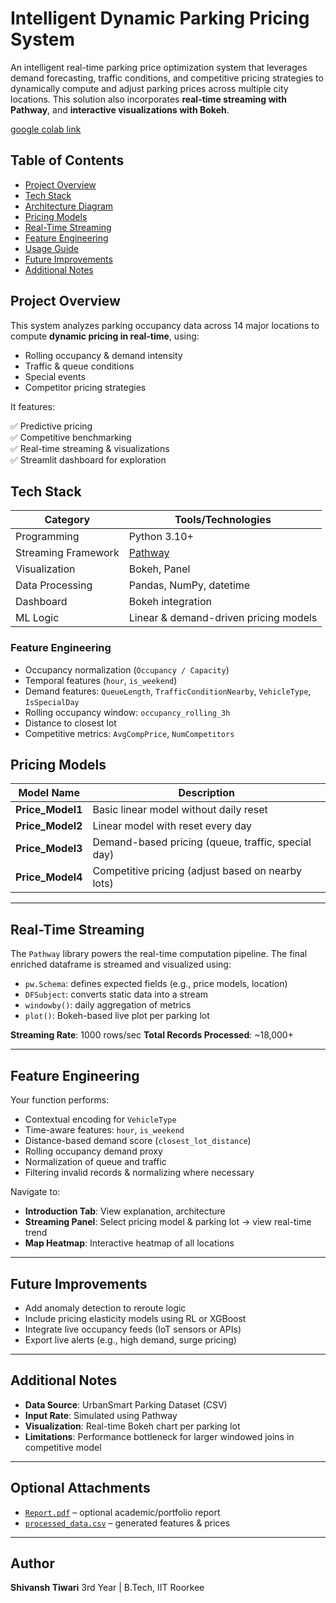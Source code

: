 # Intelligent Dynamic Parking Pricing System

An intelligent real-time parking price optimization system that leverages demand forecasting, traffic conditions, and competitive pricing strategies to dynamically compute and adjust parking prices across multiple city locations. This solution also incorporates **real-time streaming with Pathway**, and **interactive visualizations with Bokeh**.

[google colab link](https://colab.research.google.com/drive/1yAkyLRopPcFwsEINEiMdpsxryHJIm5tW?authuser=1)

## Table of Contents

- [ Project Overview](#-project-overview)
- [ Tech Stack](#-tech-stack)
- [ Architecture Diagram](#️-architecture-diagram)
- [ Pricing Models](#-pricing-models)
- [ Real-Time Streaming](#-real-time-streaming)
- [ Feature Engineering](#-feature-engineering)
- [ Usage Guide](#-usage-guide)
- [ Future Improvements](#-future-improvements)
- [ Additional Notes](#-additional-notes)


## Project Overview

This system analyzes parking occupancy data across 14 major locations to compute **dynamic pricing in real-time**, using:

- Rolling occupancy & demand intensity
- Traffic & queue conditions
- Special events
- Competitor pricing strategies

It features:

✅ Predictive pricing  
✅ Competitive benchmarking  
✅ Real-time streaming & visualizations  
✅ Streamlit dashboard for exploration


## Tech Stack

| Category            | Tools/Technologies                                  |
|---------------------|-----------------------------------------------------|
| Programming         | Python 3.10+                                        |
| Streaming Framework | [Pathway](https://pathway.com/)                     |
| Visualization       | Bokeh, Panel                                        |
| Data Processing     | Pandas, NumPy, datetime                             |
| Dashboard           | Bokeh integration                                   |
| ML Logic            | Linear & demand-driven pricing models               |



### Feature Engineering

* Occupancy normalization (`Occupancy / Capacity`)
* Temporal features (`hour`, `is_weekend`)
* Demand features: `QueueLength`, `TrafficConditionNearby`, `VehicleType`, `IsSpecialDay`
* Rolling occupancy window: `occupancy_rolling_3h`
* Distance to closest lot
* Competitive metrics: `AvgCompPrice`, `NumCompetitors`


## Pricing Models

| Model Name        | Description                                        |
| ----------------- | -------------------------------------------------- |
| **Price\_Model1** | Basic linear model without daily reset             |
| **Price\_Model2** | Linear model with reset every day                  |
| **Price\_Model3** | Demand-based pricing (queue, traffic, special day) |
| **Price\_Model4** | Competitive pricing (adjust based on nearby lots)  |


---

## Real-Time Streaming

The `Pathway` library powers the real-time computation pipeline. The final enriched dataframe is streamed and visualized using:

* `pw.Schema`: defines expected fields (e.g., price models, location)
* `DFSubject`: converts static data into a stream
* `windowby()`: daily aggregation of metrics
* `plot()`: Bokeh-based live plot per parking lot

**Streaming Rate**: 1000 rows/sec
**Total Records Processed**: \~18,000+

---

## Feature Engineering

Your function performs:

* Contextual encoding for `VehicleType`
* Time-aware features: `hour`, `is_weekend`
* Distance-based demand score (`closest_lot_distance`)
* Rolling occupancy demand proxy
* Normalization of queue and traffic
* Filtering invalid records & normalizing where necessary


Navigate to:

* **Introduction Tab**: View explanation, architecture
* **Streaming Panel**: Select pricing model & parking lot → view real-time trend
* **Map Heatmap**: Interactive heatmap of all locations

---

## Future Improvements

* Add anomaly detection to reroute logic
* Include pricing elasticity models using RL or XGBoost
* Integrate live occupancy feeds (IoT sensors or APIs)
* Export live alerts (e.g., high demand, surge pricing)

---

## Additional Notes

* **Data Source**: UrbanSmart Parking Dataset (CSV)
* **Input Rate**: Simulated using Pathway
* **Visualization**: Real-time Bokeh chart per parking lot
* **Limitations**: Performance bottleneck for larger windowed joins in competitive model

---

## Optional Attachments

* [`Report.pdf`](./report.pdf) – optional academic/portfolio report
* [`processed_data.csv`](./processed_data.csv) – generated features & prices

---

## Author

**Shivansh Tiwari**
3rd Year | B.Tech, IIT Roorkee

